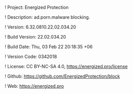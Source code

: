 ! Project: Energized Protection

! Description: ad.porn.malware blocking.

! Version: 6.32.0810.22.02.034.20

! Build Version: 22.02.034.20

! Build Date: Thu, 03 Feb 22 20:18:35 +06

! Version Code: 0342018

! License: CC BY-NC-SA 4.0, https://energized.pro/license

! Github: https://github.com/EnergizedProtection/block

! Web: https://energized.pro
